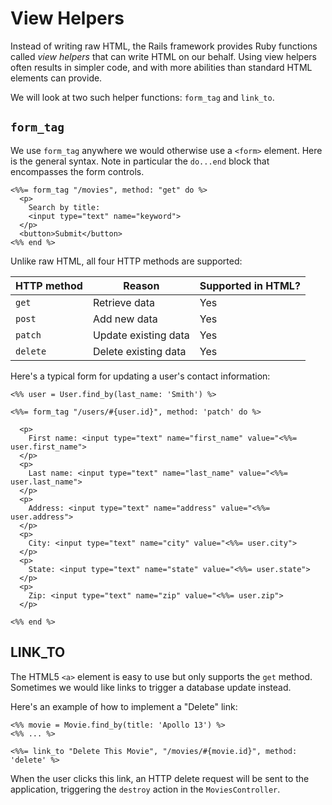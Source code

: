 # View Helpers

Instead of writing raw HTML, the Rails framework provides
Ruby functions called _view helpers_ that can write HTML on our behalf.  Using view helpers often results in simpler code, and with more abilities
than standard HTML elements can provide.

We will look at two such helper functions: `form_tag` and `link_to`.

## `form_tag`

We use `form_tag` anywhere we would otherwise use a `<form>` element.
Here is the general syntax.  Note in particular the `do...end` block that
encompasses the form controls.

``` erb
<%%= form_tag "/movies", method: "get" do %>
  <p>
    Search by title:
    <input type="text" name="keyword">
  </p>
  <button>Submit</button>
<%% end %>
```

Unlike raw HTML, all four HTTP methods are supported:

|HTTP method|Reason|Supported in HTML?|
|-----------|------|------------------|
|`get`|Retrieve data|Yes|    
|`post`|Add new data|Yes|    
|`patch`|Update existing data|Yes|    
|`delete`|Delete existing data|Yes|    

Here's a typical form for updating a user's contact information:

``` erb
<%% user = User.find_by(last_name: 'Smith') %>

<%%= form_tag "/users/#{user.id}", method: 'patch' do %>

  <p>
    First name: <input type="text" name="first_name" value="<%%= user.first_name">
  </p>
  <p>
    Last name: <input type="text" name="last_name" value="<%%= user.last_name">
  </p>
  <p>
    Address: <input type="text" name="address" value="<%%= user.address">
  </p>
  <p>
    City: <input type="text" name="city" value="<%%= user.city">
  </p>
  <p>
    State: <input type="text" name="state" value="<%%= user.state">
  </p>
  <p>
    Zip: <input type="text" name="zip" value="<%%= user.zip">
  </p>

<%% end %>
```

## LINK_TO

The HTML5 `<a>` element is easy to use but only supports the `get` method.  Sometimes
we would like links to trigger a database update instead.

Here's an example of how to implement a "Delete" link:

``` erb
<%% movie = Movie.find_by(title: 'Apollo 13') %>
<%% ... %>

<%%= link_to "Delete This Movie", "/movies/#{movie.id}", method: 'delete' %>
```

When the user clicks this link, an HTTP delete request will be sent to the application,
triggering the `destroy` action in the `MoviesController`.
